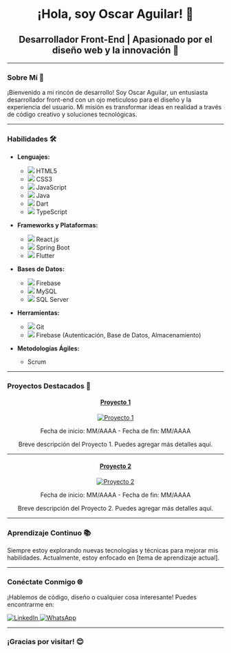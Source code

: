 <div align="center">

# ¡Hola, soy Oscar Aguilar! 👋

## Desarrollador Front-End | Apasionado por el diseño web y la innovación 🚀

</div>

---

### Sobre Mí 🌟

¡Bienvenido a mi rincón de desarrollo! Soy Oscar Aguilar, un entusiasta desarrollador front-end con un ojo meticuloso para el diseño y la experiencia del usuario. Mi misión es transformar ideas en realidad a través de código creativo y soluciones tecnológicas.

---

### Habilidades 🛠️

- **Lenguajes:**
  - <img src="https://img.icons8.com/color/48/000000/html-5.png"/> HTML5
  - <img src="https://img.icons8.com/color/48/000000/css3.png"/> CSS3
  - <img src="https://img.icons8.com/color/48/000000/javascript.png"/> JavaScript
  - <img src="https://img.icons8.com/color/48/000000/java-coffee-cup-logo.png"/> Java
  - <img src="https://img.icons8.com/color/48/000000/dart.png"/> Dart
  - <img src="https://img.icons8.com/color/48/000000/typescript.png"/> TypeScript

- **Frameworks y Plataformas:**
  - <img src="https://img.icons8.com/plasticine/48/000000/react.png"/> React.js
  - <img src="https://img.icons8.com/color/48/000000/spring-logo.png"/> Spring Boot
  - <img src="https://img.icons8.com/color/48/000000/flutter.png"/> Flutter

- **Bases de Datos:**
  - <img src="https://img.icons8.com/color/48/000000/firebase.png"/> Firebase
  - <img src="https://img.icons8.com/fluent/48/000000/mysql-logo.png"/> MySQL
  - <img src="https://img.icons8.com/color/48/000000/ms-sql-server.png"/> SQL Server

- **Herramientas:**
  - <img src="https://img.icons8.com/ios-filled/50/000000/github.png"/> Git
  - <img src="https://img.icons8.com/color/48/000000/firebase.png"/> Firebase (Autenticación, Base de Datos, Almacenamiento)
  
- **Metodologías Ágiles:**
  - Scrum

---

### Proyectos Destacados 🚀

<div align="center">

#### [Proyecto 1](enlace-al-proyecto-1) 
<div>
  <a href="https://github.com/oscarxd11/proyecto-1" target="_blank">
    <img src="https://github.com/oscarxd11/oscarxd11/assets/134746574/fbbbcd5f-a6b9-4e3a-adbf-cd8689682740" alt="Proyecto 1">
  </a>
  <p>Fecha de inicio: <i class="far fa-calendar-alt"></i> MM/AAAA - Fecha de fin: <i class="far fa-calendar-alt"></i> MM/AAAA</p>
  <p>Breve descripción del Proyecto 1. Puedes agregar más detalles aquí.</p>
</div>

</div>

---

<div align="center">

#### [Proyecto 2](enlace-al-proyecto-2) 
<div>
  <a href="https://github.com/oscarxd11/proyecto-2" target="_blank">
    <img src="https://github.com/oscarxd11/oscarxd11/assets/134746574/ade45856-6111-4a06-a48f-1dc63b88242c" alt="Proyecto 2">
  </a>
  <p>Fecha de inicio: <i class="far fa-calendar-alt"></i> MM/AAAA - Fecha de fin: <i class="far fa-calendar-alt"></i> MM/AAAA</p>
  <p>Breve descripción del Proyecto 2. Puedes agregar más detalles aquí.</p>
</div>

</div>

---

### Aprendizaje Continuo 📚

Siempre estoy explorando nuevas tecnologías y técnicas para mejorar mis habilidades. Actualmente, estoy enfocado en [tema de aprendizaje actual].

---

### Conéctate Conmigo 🌐

¡Hablemos de código, diseño o cualquier cosa interesante! Puedes encontrarme en:

<a href="https://www.linkedin.com/in/oscar-alfonso-aguilar-ayala-313259221" target="_blank">
  <img src="https://img.shields.io/badge/LinkedIn-Connect-blue" alt="LinkedIn">
</a>
<a href="https://wa.me/51904909396" target="_blank">
  <img src="https://img.shields.io/badge/WhatsApp-Message-green" alt="WhatsApp">
</a>

---

### ¡Gracias por visitar! 😊

</div>
